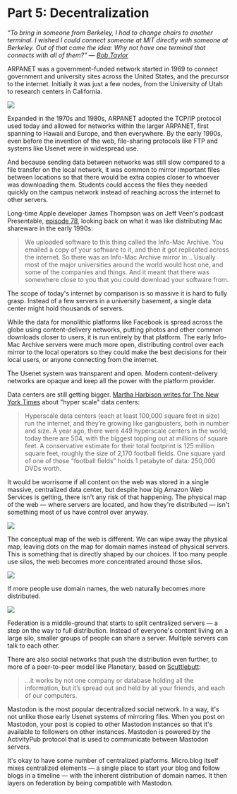 # Part 5: Decentralization

_“To bring in someone from Berkeley, I had to change chairs to another terminal. I wished I could connect someone at MIT directly with someone at Berkeley. Out of that came the idea: Why not have one terminal that connects with all of them?” — [Bob Taylor][1]_

ARPANET was a government-funded network started in 1969 to connect government and university sites across the United States, and the precursor to the internet. Initially it was just a few nodes, from the University of Utah to research centers in California.

![][image-1]

Expanded in the 1970s and 1980s, ARPANET adopted the TCP/IP protocol used today and allowed for networks within the larger ARPANET, first spanning to Hawaii and Europe, and then everywhere. By the early 1990s, even before the invention of the web, file-sharing protocols like FTP and systems like Usenet were in widespread use.

And because sending data between networks was still slow compared to a file transfer on the local network, it was common to mirror important files between locations so that there would be extra copies closer to whoever was downloading them. Students could access the files they needed quickly on the campus network instead of reaching across the internet to other servers.

Long-time Apple developer James Thompson was on Jeff Veen's podcast Presentable, [episode 78][2], looking back on what it was like distributing Mac shareware in the early 1990s:

> We uploaded software to this thing called the Info-Mac Archive. You emailed a copy of your software to it, and then it got replicated across the internet. So there was an Info-Mac Archive mirror in... Usually most of the major universities around the world would host one, and some of the companies and things. And it meant that there was somewhere close to you that you could download your software from.

The scope of today's internet by comparison is so massive it is hard to fully grasp. Instead of a few servers in a university basement, a single data center might hold thousands of servers.

While the data for monolithic platforms like Facebook is spread across the globe using content-delivery networks, putting photos and other common downloads closer to users, it is run entirely by that platform. The early Info-Mac Archive servers were much more open, distributing control over each mirror to the local operators so they could make the best decisions for their local users, or anyone connecting from the internet.

The Usenet system was transparent and open. Modern content-delivery networks are opaque and keep all the power with the platform provider.

Data centers are still getting bigger. [Martha Harbison writes for The New York Times][3] about "hyper scale" data centers:

> Hyperscale data centers (each at least 100,000 square feet in size) run the internet, and they’re growing like gangbusters, both in number and size. A year ago, there were 449 hyperscale centers in the world; today there are 504, with the biggest topping out at millions of square feet. A conservative estimate for their total footprint is 125 million square feet, roughly the size of 2,170 football fields. One square yard of one of those “football fields” holds 1 petabyte of data: 250,000 DVDs worth.

It would be worrisome if all content on the web was stored in a single massive, centralized data center, but despite how big Amazon Web Services is getting, there isn't any risk of that happening. The physical map of the web — where servers are located, and how they're distributed — isn't something most of us have control over anyway.

![][image-2]

The conceptual map of the web is different. We can wipe away the physical map, leaving dots on the map for domain names instead of physical servers. This is something that is directly shaped by our choices. If too many people use silos, the web becomes more concentrated around those silos.

![][image-3]

If more people use domain names, the web naturally becomes more distributed.

![][image-4]

Federation is a middle-ground that starts to split centralized servers — a step on the way to full distribution. Instead of everyone's content living on a large silo, smaller groups of people can share a server. Multiple servers can talk to each other.

There are also social networks that push the distribution even further, to more of a peer-to-peer model like Planetary, based on [Scuttlebutt][4]:

> …it works by not one company or database holding all the information, but it’s spread out and held by all your friends, and each of our computers.

Mastodon is the most popular decentralized social network. In a way, it's not unlike those early Usenet systems of mirroring files. When you post on Mastodon, your post is copied to other Mastodon instances so that it's available to followers on other instances. Mastodon is powered by the ActivityPub protocol that is used to communicate between Mastodon servers.

It's okay to have some number of centralized platforms. Micro.blog itself mixes centralized elements — a single place to start your blog and follow blogs in a timeline — with the inherent distribution of domain names. It then layers on federation by being compatible with Mastodon.

[1]:	https://www.almanacnews.com/morgue/2000/2000_10_11.taylor.html
[2]:	https://www.relay.fm/presentable/78
[3]:	https://www.nytimes.com/interactive/2019/11/14/magazine/internet-future-dream.html
[4]:	https://scuttlebutt.nz/get-started/

[image-1]:	https://book.micro.blog/uploads/2020/b9526ba58a.png
[image-2]:	https://book.micro.blog/uploads/2022/f862eb6e18.png
[image-3]:	https://book.micro.blog/uploads/2022/0250d66273.png
[image-4]:	https://book.micro.blog/uploads/2022/c9ee7ceef6.png
